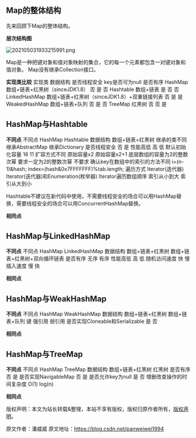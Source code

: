 


## Map的整体结构

先来回顾下Map的整体结构。

**层次结构图**

![202105031933215991.png](https://gitee.com/hezhiyuan007/java-study/raw/master/images/JavaBasic4/89a81e79-195b-492c-ad70-3439b25b6f13.png)

Map是一种把键对象和值对象映射的集合，它的每一个元素都包含一对键对象和值对象。 Map没有继承Collection接口。

**实现类比较**
实现类 数据结构 是否线程安全 key是否可为null 是否有序 HashMap 数组+链表+红黑树（sinceJDK1.8） 否 是 否 Hashtable 数组+链表 是 否 否 LinkedHashMap 数组+链表+红黑树（sinceJDK1.8）+双重链接列表 否 是 是 WeakedHashMap 数组+链表+队列 否 是 否 TreeMap 红黑树 否 否 是

## HashMap与Hashtable

**不同点**
不同点 HashMap Hashtable 数据结构  数组+链表+红黑树 继承的类不同 继承AbstractMap 继承Dictionary 是否线程安全 否 是 性能高低 高 低 默认初始化容量 16 11 扩容方式不同 原始容量x2 原始容量x2+1 底层数组的容量为2的整数次幂 要求一定为2的整数次幂 不要求 确认key在数组中的索引的方法不同 i=(n-1)&hash; index=(hash&0x7FFFFFFF)%tab.length; 遍历方式 Iterator(迭代器) Iterator(迭代器)和Enumeration(枚举器) Iterator遍历数组顺序 索引从小到大 索引从大到小

Hashtable不建议在新代码中使用，不需要线程安全的场合可以用HashMap替换，需要线程安全的场合可以用ConcurrentHashMap替换。

**相同点**

## HashMap与LinkedHashMap

**不同点**
不同点 HashMap LinkedHashMap 数据结构 数组+链表+红黑树 数组+链表+红黑树+双向循环链表 是否有序 无序 有序 性能高低 高 低 随机访问速度 快 慢 插入速度 慢 快

**相同点**

## HashMap与WeakHashMap

**不同点**
不同点 HashMap WeakHashMap 数据结构 数组+链表+红黑树 数组+链表+队列 键 强引用 弱引用 是否实现Cloneable和Serializable 是 否

**相同点**

## HashMap与TreeMap

**不同点**
不同点 HashMap TreeMap 数据结构 数组+链表+红黑树 红黑树 是否有序 否 是 是否实现NavigableMap 否 是 是否允许key为null 是 否 增删改查操作的时间复杂度 O(1) log(n)

**相同点**

版权声明：本文为站长转载&整理，本站不享有版权，版权归原作者所有，[版权声明](https://gitee.com/hezhiyuan007/java-notes/raw/master/disclaimer.md)。




原文作者：潘威威 原文地址：https://blog.csdn.net/panweiwei1994